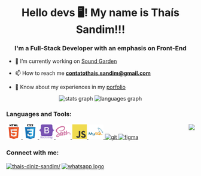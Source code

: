 <h1 align="center">Hello devs 🖥️! My name is Thaís Sandim!!!</h1>
<h3 align="center">I'm a Full-Stack Developer with an emphasis on Front-End</h3>

- 🔭 I’m currently working on [Sound Garden](https://github.com/thaisdsandim/sound-garden-xp44)

- 📫 How to reach me **contatothais.sandim@gmail.com**

- 📄 Know about my experiences in my [porfolio](https://drive.google.com/file/d/1M0Kn2HQXHYxxneEIw0qvX2X09UPzgLOK/view?usp=sharing)

<div align="center">
  <img src="https://github-readme-stats.vercel.app/api?hide_title=false&hide_rank=false&show_icons=true&include_all_commits=true&count_private=true&disable_animations=false&theme=dracula&locale=en&hide_border=false&username=thaisdsandim" height="130" alt="stats graph"  />
  <img src="https://github-readme-stats.vercel.app/api/top-langs?locale=en&hide_title=false&layout=compact&card_width=320&langs_count=5&theme=dracula&hide_border=false&username=thaisdsandim" height="130" alt="languages graph"  />
</div>

<h3 align="left">Languages and Tools:</h3>
<p align="left">
<img align="right" height="150" src="https://user-images.githubusercontent.com/96362469/180017520-8ffb09eb-c49e-491c-b019-8fed6316019e.gif"/>
<a href="https://www.w3.org/html/" target="_blank" rel="noreferrer"> <img src="https://raw.githubusercontent.com/devicons/devicon/master/icons/html5/html5-original-wordmark.svg" alt="html5" width="40" height="40"/> </a> <a href="https://www.w3schools.com/css/" target="_blank" rel="noreferrer"> <img src="https://raw.githubusercontent.com/devicons/devicon/master/icons/css3/css3-original-wordmark.svg" alt="css3" width="40" height="40"/> </a> <a href="https://getbootstrap.com" target="_blank" rel="noreferrer"> <img src="https://raw.githubusercontent.com/devicons/devicon/master/icons/bootstrap/bootstrap-plain-wordmark.svg" alt="bootstrap" width="40" height="40"/> </a> <a href="https://sass-lang.com" target="_blank" rel="noreferrer"> <img src="https://raw.githubusercontent.com/devicons/devicon/master/icons/sass/sass-original.svg" alt="sass" width="40" height="40"/> </a><a href="https://developer.mozilla.org/en-US/docs/Web/JavaScript" target="_blank" rel="noreferrer"> <img src="https://raw.githubusercontent.com/devicons/devicon/master/icons/javascript/javascript-original.svg" alt="javascript" width="40" height="40"/> </a> <a href="https://www.mysql.com/" target="_blank" rel="noreferrer"> <img src="https://raw.githubusercontent.com/devicons/devicon/master/icons/mysql/mysql-original-wordmark.svg" alt="mysql" width="40" height="40"/> </a> <a href="https://git-scm.com/" target="_blank" rel="noreferrer"> <img src="https://www.vectorlogo.zone/logos/git-scm/git-scm-icon.svg" alt="git" width="40" height="40"/> </a> <a href="https://www.figma.com/" target="_blank" rel="noreferrer"> <img src="https://www.vectorlogo.zone/logos/figma/figma-icon.svg" alt="figma" width="40" height="40"/> </a> </p>


<h3 align="left">Connect with me:</h3>
<p align="left"> 
<a href="https://linkedin.com/in/thais-diniz-sandim/" target="blank"><img align="center" src="https://raw.githubusercontent.com/rahuldkjain/github-profile-readme-generator/master/src/images/icons/Social/linked-in-alt.svg" alt="thais-diniz-sandim/" height="30" width="40" /></a>
<a href="https://api.whatsapp.com/send?phone=5567981551239" target="blank"><img align="center" src="https://raw.githubusercontent.com/maurodesouza/profile-readme-generator/master/src/assets/icons/social/whatsapp/default.svg" width="52" height="40" alt="whatsapp logo"/></a>
</p>
